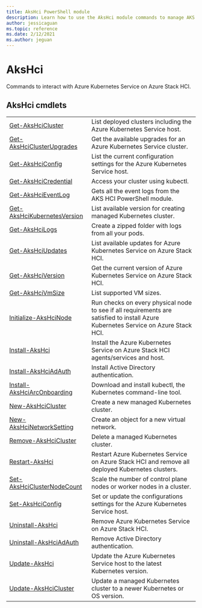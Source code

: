 ```yaml
---
title: AksHci PowerShell module
description: Learn how to use the AksHci module commands to manage AKS on Azure Stack HCI 
author: jessicaguan
ms.topic: reference
ms.date: 2/12/2021
ms.author: jeguan
---
```


# AksHci 

Commands to interact with Azure Kubernetes Service on Azure Stack HCI.

## AksHci cmdlets

|         |            |
| ------- | ---------- |
| [Get-AksHciCluster](Get-AksHciCluster.md) | List deployed clusters including the Azure Kubernetes Service host. |
| [Get-AksHciClusterUpgrades](Get-AksHciClusterUpgrades.md) | Get the available upgrades for an Azure Kubernetes Service cluster. |
| [Get-AksHciConfig](Get-AksHciConfig.md) | List the current configuration settings for the Azure Kubernetes Service host. |
| [Get-AksHciCredential](Get-AksHciCredential.md) | Access your cluster using kubectl. |
| [Get-AksHciEventLog](Get-AksHciEventLog.md) | Gets all the event logs from the AKS HCI PowerShell module. |
| [Get-AksHciKubernetesVersion](Get-AksHciKubernetesVersion.md) | List available version for creating managed Kubernetes cluster. |
| [Get-AksHciLogs](Get-AksHciLogs.md) | Create a zipped folder with logs from all your pods. |
| [Get-AksHciUpdates](Get-AksHciUpdates.md) | List available updates for Azure Kubernetes Service on Azure Stack HCI. |
| [Get-AksHciVersion](Get-AksHciVersion.md) | Get the current version of Azure Kubernetes Service on Azure Stack HCI. |
| [Get-AksHciVmSize](Get-AksHciVmSize.md) | List supported VM sizes. |
| [Initialize-AksHciNode](Initialize-AksHciNode.md) | Run checks on every physical node to see if all requirements are satisfied to install Azure Kubernetes Service on Azure Stack HCI. |
| [Install-AksHci](Install-AksHci.md) | Install the Azure Kubernetes Service on Azure Stack HCI agents/services and host. |
| [Install-AksHciAdAuth](Install-AksHciAdAuth.md) | Install Active Directory authentication. |
| [Install-AksHciArcOnboarding](Install-AksHciArcOnboarding.md) | Download and install kubectl, the Kubernetes command-line tool. |
| [New-AksHciCluster](New-AksHciCluster.md) | Create a new managed Kubernetes cluster. |
| [New-AksHciNetworkSetting](New-AksHciNetworkSetting.md) | Create an object for a new virtual network. |
| [Remove-AksHciCluster](Remove-AksHciCluster.md) | Delete a managed Kubernetes cluster. |
| [Restart-AksHci](Restart-AksHci.md) | Restart Azure Kubernetes Service on Azure Stack HCI and remove all deployed Kubernetes clusters. |
| [Set-AksHciClusterNodeCount](Set-AksHciClusterNodeCount.md) | Scale the number of control plane nodes or worker nodes in a cluster. |
| [Set-AksHciConfig](Set-AksHciConfig.md) | Set or update the configurations settings for the Azure Kubernetes Service host. |
| [Uninstall-AksHci](Uninstall-AksHci.md) | Remove Azure Kubernetes Service on Azure Stack HCI. |
| [Uninstall-AksHciAdAuth](Uninstall-AksHciAdAuth.md) | Remove Active Directory authentication. |
| [Update-AksHci](Update-AksHci.md) | Update the Azure Kubernetes Service host to the latest Kubernetes version. |
| [Update-AksHciCluster](Update-AksHciCluster.md) | Update a managed Kubernetes cluster to a newer Kubernetes or OS version. |

